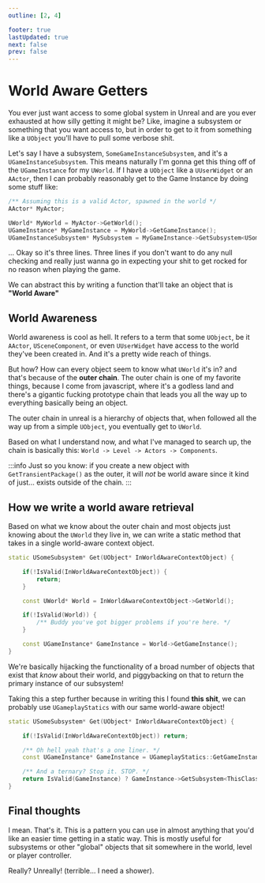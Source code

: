 ```yaml
---
outline: [2, 4]

footer: true
lastUpdated: true
next: false
prev: false
---
```


# World Aware Getters
You ever just want access to some global system in Unreal and are you ever exhausted at how silly getting it might be? 
Like, imagine a subsystem or something that you want access to, but in order to get to it from something like a `UObject` you'll 
have to pull some verbose shit. 

Let's say I have a subsystem, `SomeGameInstanceSubsystem`, and it's a `UGameInstanceSubsystem`. This means naturally I'm gonna get this thing off of 
the `UGameInstance` for my `UWorld`. If I have a `UObject` like a `UUserWidget` or an `AActor`, then I can probably reasonably get to 
the Game Instance by doing some stuff like:

```c++
/** Assuming this is a valid Actor, spawned in the world */
AActor* MyActor;

UWorld* MyWorld = MyActor->GetWorld();
UGameInstance* MyGameInstance = MyWorld->GetGameInstance();
UGameInstanceSubsystem* MySubsystem = MyGameInstance->GetSubsystem<USomeGameInstanceSubsystem>();
```

... Okay so it's three lines. Three lines if you don't want to do any null checking and really just wanna go in expecting your
shit to get rocked for no reason when playing the game. 

We can abstract this by writing a function that'll take an object that is **"World Aware"**

## World Awareness
World awareness is cool as hell. It refers to a term that some `UObject`, be it `AActor`, `USceneComponent`, or even `UUserWidget` have access to the world they've
been created in. And it's a pretty wide reach of things.

But how? How can every object seem to know what `UWorld` it's in? and that's because of the **outer chain**. The outer chain is one of my favorite things, because I come from 
javascript, where it's a godless land and there's a gigantic fucking prototype chain that leads you all the way up to everything basically being an object. 

The outer chain in unreal is a hierarchy of objects that, when followed all the way up from a simple `UObject`, you eventually get to `UWorld`.

Based on what I understand now, and what I've managed to search up, the chain is basically this:
`World -> Level -> Actors -> Components`. 

:::info
Just so you know: if you create a new object with `GetTransientPackage()` as the outer, it will _not_ be world aware since it kind of just... exists outside of the chain. 
:::

## How we write a world aware retrieval
Based on what we know about the outer chain and most objects just knowing about the `UWorld` they live in, we can write a static method that takes in a single world-aware 
context object. 

```c++
static USomeSubsystem* Get(UObject* InWorldAwareContextObject) {

    if(!IsValid(InWorldAwareContextObject)) {
        return;
    }

    const UWorld* World = InWorldAwareContextObject->GetWorld();

    if(!IsValid(World)) {
        /** Buddy you've got bigger problems if you're here. */
    }

    const UGameInstance* GameInstance = World->GetGameInstance();
}
```

We're basically hijacking the functionality of a broad number of objects that exist that _know_ about their world, and piggybacking on that to return 
the primary instance of our subsystem!

Taking this a step further because in writing this I found **this shit**, we can probably use `UGameplayStatics` with our same world-aware object!

```c++
static USomeSubsystem* Get(UObject* InWorldAwareContextObject) {

    if(!IsValid(InWorldAwareContextObject)) return;

    /** Oh hell yeah that's a one liner. */
    const UGameInstance* GameInstance = UGameplayStatics::GetGameInstance(InWorldAwareContextObject);

    /** And a ternary? Stop it. STOP. */
    return IsValid(GameInstance) ? GameInstance->GetSubsystem<ThisClass>() : nullptr;
}
```

## Final thoughts
I mean. That's it. This is a pattern you can use in almost anything that you'd like an easier time getting in a static way. 
This is mostly useful for subsystems or other "global" objects that sit somewhere in the world, level or player controller. 

Really? Unreally! (terrible... I need a shower).